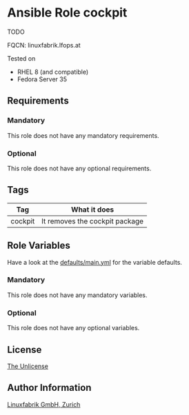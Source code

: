 # Ansible Role cockpit

TODO

FQCN: linuxfabrik.lfops.at

Tested on

* RHEL 8 (and compatible)
* Fedora Server 35

## Requirements

### Mandatory

This role does not have any mandatory requirements.

### Optional

This role does not have any optional requirements.


## Tags

| Tag          | What it does                                 |
| ---          | ------------                                 |
| cockpit      | It removes the cockpit package               |


## Role Variables

Have a look at the [defaults/main.yml](https://github.com/Linuxfabrik/lfops/blob/main/roles/cockpit/defaults/main.yml) for the variable defaults.


### Mandatory

This role does not have any mandatory variables.


### Optional

This role does not have any optional variables.


## License

[The Unlicense](https://unlicense.org/)


## Author Information

[Linuxfabrik GmbH, Zurich](https://www.linuxfabrik.ch)
